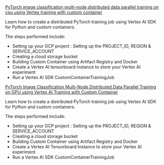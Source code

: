 
[PyTorch image classification multi-node distributed data parallel training on cpu using Vertex training with custom container](official/training/multi_node_ddp_gloo_vertex_training_with_custom_container.ipynb)

Learn how to create a distributed PyTorch training job using Vertex AI SDK for Python and custom containers.

The steps performed include:

- Setting up your GCP project : Setting up the PROJECT_ID, REGION & SERVICE_ACCOUNT
- Creating a cloud storage bucket
- Building Custom Container using Artifact Registry and Docker
- Create a Vertex AI tensorboard instance to store your Vertex AI experiment
- Run a Vertex AI SDK CustomContainerTrainingJob

[PyTorch Image Classification Multi-Node Distributed Data Parallel Training on GPU using Vertex AI Training with Custom Container](official/training/multi_node_ddp_nccl_vertex_training_with_custom_container.ipynb)

Learn how to create a distributed PyTorch training job using Vertex AI SDK for Python and custom containers.

The steps performed include:

- Setting up your GCP project : Setting up the PROJECT_ID, REGION & SERVICE_ACCOUNT
- Creating a cloud storage bucket
- Building Custom Container using Artifact Registry and Docker
- Create a Vertex AI Tensorboard Instance to store your Vertex AI experiment
- Run a Vertex AI SDK CustomContainerTrainingJob
